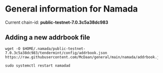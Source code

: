 # General information for Namada

Current chain-id: **public-testnet-7.0.3c5a38dc983**

## Adding a new addrbook file

```
wget -O $HOME/.namada/public-testnet-7.0.3c5a38dc983/tendermint/config/addrbook.json https://raw.githubusercontent.com/McDaan/general/main/namada/addrbook.json

sudo systemctl restart namadad
